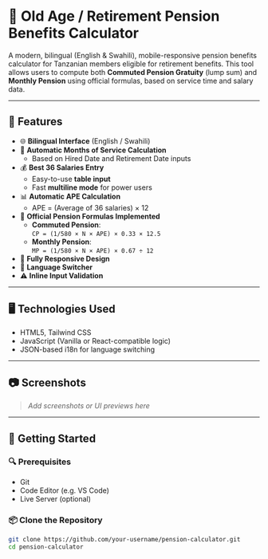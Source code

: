 # 🧮 Old Age / Retirement Pension Benefits Calculator

A modern, bilingual (English & Swahili), mobile-responsive pension benefits calculator for Tanzanian members eligible for retirement benefits. This tool allows users to compute both **Commuted Pension Gratuity** (lump sum) and **Monthly Pension** using official formulas, based on service time and salary data.

---

## 🔧 Features

- 🌐 **Bilingual Interface** (English / Swahili)
- 📅 **Automatic Months of Service Calculation**
  - Based on Hired Date and Retirement Date inputs
- 💰 **Best 36 Salaries Entry**
  - Easy-to-use **table input**
  - Fast **multiline mode** for power users
- 📊 **Automatic APE Calculation**
  - APE = (Average of 36 salaries) × 12
- 🧾 **Official Pension Formulas Implemented**
  - **Commuted Pension**:  
    `CP = (1/580 × N × APE) × 0.33 × 12.5`
  - **Monthly Pension**:  
    `MP = (1/580 × N × APE) × 0.67 ÷ 12`
- 📱 **Fully Responsive Design**
- 🔄 **Language Switcher**
- ⚠️ **Inline Input Validation**

---

## 🖥️ Technologies Used

- HTML5, Tailwind CSS
- JavaScript (Vanilla or React-compatible logic)
- JSON-based i18n for language switching

---

## 📷 Screenshots

> _Add screenshots or UI previews here_

---

## 🚀 Getting Started

### 🔍 Prerequisites

- Git
- Code Editor (e.g. VS Code)
- Live Server (optional)

### 📦 Clone the Repository

```bash
git clone https://github.com/your-username/pension-calculator.git
cd pension-calculator

